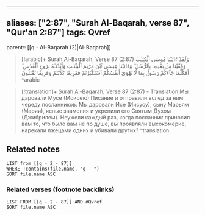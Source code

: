 
---
aliases: ["2:87", "Surah Al-Baqarah, verse 87", "Qur'an 2:87"]
tags: Qvref
---

parent:: [[q - Al-Baqarah (2)|Al-Baqarah]]

> [!arabic]+ Surah Al-Baqarah, Verse 87 (2:87)
> <span class="quran-arabic">وَلَقَدْ ءَاتَيْنَا مُوسَى ٱلْكِتَـٰبَ وَقَفَّيْنَا مِنۢ بَعْدِهِۦ بِٱلرُّسُلِ ۖ وَءَاتَيْنَا عِيسَى ٱبْنَ مَرْيَمَ ٱلْبَيِّنَـٰتِ وَأَيَّدْنَـٰهُ بِرُوحِ ٱلْقُدُسِ ۗ أَفَكُلَّمَا جَآءَكُمْ رَسُولٌۢ بِمَا لَا تَهْوَىٰٓ أَنفُسُكُمُ ٱسْتَكْبَرْتُمْ فَفَرِيقًا كَذَّبْتُمْ وَفَرِيقًا تَقْتُلُونَ</span>
^arabic

> [!translation]+ Surah Al-Baqarah, Verse 87 (2:87) - Translation
> Мы даровали Мусе (Моисею) Писание и отправили вслед за ним череду посланников. Мы даровали Исе (Иисусу), сыну Марьям (Марии), ясные знамения и укрепили его Святым Духом (Джибрилем). Неужели каждый раз, когда посланник приносил вам то, что было вам не по душе, вы проявляли высокомерие, нарекали лжецами одних и убивали других?
^translation



## Related notes
```dataview
LIST from [[q - 2 - 87]]
WHERE !contains(file.name, "q - ")
SORT file.name ASC
```

### Related verses (footnote backlinks)
```dataview
LIST FROM [[q - 2 - 87]] AND #Qvref
SORT file.name ASC
```

